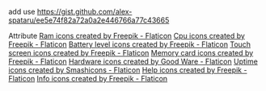 add use 
https://gist.github.com/alex-spataru/ee5e74f82a72a0a2e446766a77c43665

Attribute 
<a href="https://www.flaticon.com/free-icons/ram" title="ram icons">Ram icons created by Freepik - Flaticon</a>
<a href="https://www.flaticon.com/free-icons/cpu" title="cpu icons">Cpu icons created by Freepik - Flaticon</a>
<a href="https://www.flaticon.com/free-icons/battery-level" title="battery level icons">Battery level icons created by Freepik - Flaticon</a>
<a href="https://www.flaticon.com/free-icons/touch-screen" title="touch screen icons">Touch screen icons created by Freepik - Flaticon</a>
<a href="https://www.flaticon.com/free-icons/memory-card" title="memory card icons">Memory card icons created by Freepik - Flaticon</a>
<a href="https://www.flaticon.com/free-icons/hardware" title="hardware icons">Hardware icons created by Good Ware - Flaticon</a>
<a href="https://www.flaticon.com/free-icons/uptime" title="uptime icons">Uptime icons created by Smashicons - Flaticon</a>
<a href="https://www.flaticon.com/free-icons/help" title="help icons">Help icons created by Freepik - Flaticon</a>
<a href="https://www.flaticon.com/free-icons/info" title="info icons">Info icons created by Freepik - Flaticon</a>

